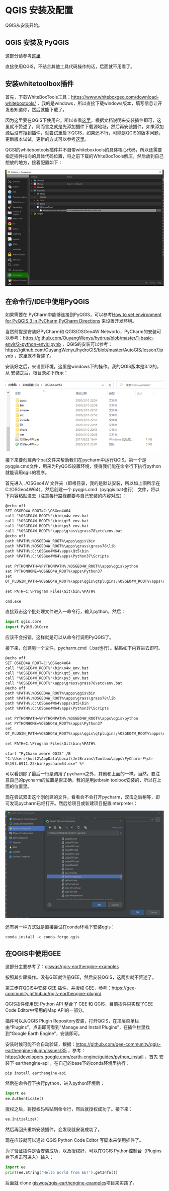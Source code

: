 # QGIS 安装及配置

QGIS从安装开始。

## QGIS 安装及 PyQGIS

这部分请参考[这里](https://github.com/OuyangWenyu/hydroGIS/blob/master/AutoGIS/6-python-qgis.md)

直接使用QGIS，不结合其他工具代码操作的话，后面就不用看了。

## 安装whitetoolbox插件

首先，下载WhiteBoxTools工具：https://www.whiteboxgeo.com/download-whiteboxtools/ ，我的是windows，所以直接下载windows版本，填写信息让开发者知道你，然后就能下载了。

因为这里要在QGIS下使用它，所以查看[这里](https://www.whiteboxgeo.com/manual/wbt_book/qgis_plugin.html)，根据文档说明来安装插件即可，这里就不赘述了，简而言之就是先添加插件下载源地址，然后再安装插件，如果添加源后没有搜到插件，就尝试重启下QGIS，如果还不行，可能是QGIS的版本问题，更新版本试试，更新的方式可以参考[这里](https://opensourceoptions.com/blog/how-to-install-or-update-qgis/)。

QGSI的whiteboxtools插件并不自带whiteboxtools的具体核心代码，所以还需要指定插件指向的具体代码位置，将之前下载的WhiteBoxTools解压，然后放到自己想放的地方，接着配置如下：

![](img/QQ截图20211003114724.png)

## 在命令行/IDE中使用PyQGIS

如果需要在 PyCharm中能够连接到PyQGIS，可以参考[How to set environment for PyQGIS 3 in PyCharm](https://haifengniu.com/en/post/pyqgis-pycharm/how-to-set-environment-for-pyqgis-3-in-pycharm/),[PyCharm Directions](https://opensourceoptions.com/courses/topic/pycharm-directions/) 来设置开发环境。

当然前提是安装好PyCharm和 QGIS(OSGeo4W Network)，PyCharm的安装可以参考：https://github.com/OuyangWenyu/hydrus/blob/master/1-basic-envir/2-python-envir.ipynb ，QGIS的安装可以参考：https://github.com/OuyangWenyu/hydroGIS/blob/master/AutoGIS/lesson7.ipynb ，这里就不赘述了。

安装好之后，来设置环境，这里是windows下的操作。我的QGIS版本是3.12的，从 安装之后，根目录如下所示：

![](img/QQ截图20200921183823.png)

接下来要创建两个bat文件来帮助我们在pycharm中运行QGIS。第一个是pyqgis.cmd文件，用来为PyQGIS设置环境，使得我们能在命令行下执行python就能调用qgis的程序。

首先进入 ./OSGeo4W 文件夹（即根目录，我的是默认安装，所以如上图所示在C:\OSGeo4W64），然后创建一个 pyqgis.cmd（pyqgis.bat也行） 文件，将以下内容粘贴进去（注意每行路径都要与自己安装的内容对应）：

```Shell
@echo off
SET OSGEO4W_ROOT=C:\OSGeo4W64
call "%OSGEO4W_ROOT%"\bin\o4w_env.bat
call "%OSGEO4W_ROOT%"\bin\qt5_env.bat
call "%OSGEO4W_ROOT%"\bin\py3_env.bat
call "%OSGEO4W_ROOT%"\apps\grass\grass78\etc\env.bat
@echo off
path %PATH%;%OSGEO4W_ROOT%\apps\qgis\bin
path %PATH%;%OSGEO4W_ROOT%\apps\grass\grass78\lib
path %PATH%;C:\OSGeo4W64\apps\Qt5\bin
path %PATH%;C:\OSGeo4W64\apps\Python37\Scripts

set PYTHONPATH=%PYTHONPATH%;%OSGEO4W_ROOT%\apps\qgis\python
set PYTHONHOME=%OSGEO4W_ROOT%\apps\Python37
set QT_PLUGIN_PATH=%OSGEO4W_ROOT%\apps\qgis\qtplugins;%OSGEO4W_ROOT%\apps\qt5\plugins

set PATH=C:\Program Files\Git\bin;%PATH%

cmd.exe
```

直接双击这个批处理文件进入一命令行，输入python，然后：

```Python
import qgis.core
import PyQt5.QtCore
```

应该不会报错，这样就是可以从命令行调用PyQGIS了。

接下来，创建另一个文件，pycharm.cmd（.bat也行）。粘贴如下内容进去即可。

```Shell
@echo off
SET OSGEO4W_ROOT=C:\OSGeo4W64
call "%OSGEO4W_ROOT%"\bin\o4w_env.bat
call "%OSGEO4W_ROOT%"\bin\qt5_env.bat
call "%OSGEO4W_ROOT%"\bin\py3_env.bat
call "%OSGEO4W_ROOT%"\apps\grass\grass78\etc\env.bat
@echo off
path %PATH%;%OSGEO4W_ROOT%\apps\qgis\bin
path %PATH%;%OSGEO4W_ROOT%\apps\grass\grass78\lib
path %PATH%;C:\OSGeo4W64\apps\Qt5\bin
path %PATH%;C:\OSGeo4W64\apps\Python37\Scripts

set PYTHONPATH=%PYTHONPATH%;%OSGEO4W_ROOT%\apps\qgis\python
set PYTHONHOME=%OSGEO4W_ROOT%\apps\Python37
set QT_PLUGIN_PATH=%OSGEO4W_ROOT%\apps\qgis\qtplugins;%OSGEO4W_ROOT%\apps\qt5\plugins

set PATH=C:\Program Files\Git\bin;%PATH%

start "PyCharm aware QGIS" /B "C:\Users\hust2\AppData\Local\JetBrains\Toolbox\apps\PyCharm-P\ch-0\193.6911.25\bin\pycharm64.exe" %*
```

可以看到除了最后一行是调用了pycharm之外，其他和上面的一样。当然，要注意自己的pycharm的位置是否正确，我的是用jetbrain toolbox安装的，所以在上面的位置里。

现在尝试双击这个刚创建的文件，看看会不会打开pycharm，双击之后稍等，即可发现pycharm已经打开。然后给项目或新建项目配置interpreter：

![](img/QQ截图20200921194824.png)

还有另一种方式就是直接尝试在conda环境下安装qgis：

```Shell
conda install -c conda-forge qgis
```

## 在QGIS中使用GEE

这部分主要参考了：[giswqs/qgis-earthengine-examples](https://github.com/giswqs/qgis-earthengine-examples)

按照其步骤操作。没有GEE就注册GEE，然后安装QGIS，这两步就不赘述了。

第三步在QGIS中安装 GEE 插件，并授权 GEE，参考：https://gee-community.github.io/qgis-earthengine-plugin/

QGIS插件使用EE Python API 整合了 GEE 和 QGIS，目前插件只实现了GEE Code Editor中常用的Map API的一部分。

插件可以从QGIS Plugin Repository安装，打开QGIS，在顶层菜单栏由“Plugins”，点击即可看到“Manage and Install Plugins”，在插件栏里找到“Google Earth Engine”，安装即可。

安装时候可能不会自动验证，根据：https://github.com/gee-community/qgis-earthengine-plugin/issues/35 ，参考：https://developers.google.com/earth-engine/guides/python_install ，首先 安装下 earthengine-api ，在自己的base下的conda环境里执行：

```Shell
pip install earthengine-api
```

然后在命令行下执行python，进入python环境后：

``` Python
import ee
ee.Authenticate()
```

授权之后，将授权码粘贴到命令行，然后就授权成功了。接下来：

``` Python
ee.Initialize()
```

然后再回头重新安装插件，会发现就安装成功了。

现在应该就可以通过 QGIS Python Code Editor 写脚本来使用插件了。 

为了验证插件是否安装成功，以及授权好，可以在QGIS Python控制台（Plugins栏下点击可进入）输入：

```Python
import ee
print(ee.String('Hello World from EE!').getInfo())
```

后面就 clone [giswqs/qgis-earthengine-examples](https://github.com/giswqs/qgis-earthengine-examples)项目来实践了。